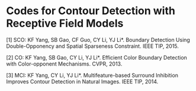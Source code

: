 # Codes for Contour Detection with Receptive Field Models

[1] SCO:  KF Yang, SB Gao, CF Guo, CY Li, YJ Li*. Boundary Detection Using Double-Opponency and Spatial Sparseness Constraint. IEEE TIP, 2015.

[2] CO:   KF Yang, SB Gao, CY Li, YJ Li*. Efficient Color Boundary Detection with Color-opponent Mechanisms. CVPR, 2013.

[3] MCI:  KF Yang, CY Li, YJ Li*. Multifeature-based Surround Inhibition Improves Contour Detection in Natural Images. IEEE TIP, 2014.
